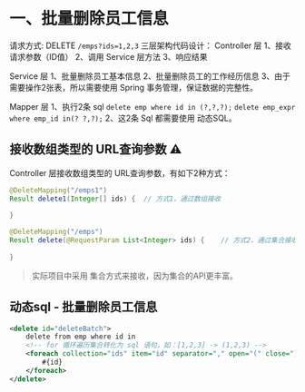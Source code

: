 # 一、批量删除员工信息
请求方式: DELETE  `/emps?ids=1,2,3`
三层架构代码设计：
  Controller 层
    1、接收请求参数（ID值）
    2、调用 Service 层方法
    3、响应结果
  
  Service 层
    1、批量删除员工基本信息
    2、批量删除员工的工作经历信息
    3、由于需要操作2张表，所以需要使用 Spring 事务管理，保证数据的完整性。
  
  Mapper 层
    1、执行2条 sql
    `delete emp where id in (?,?,?);`
    `delete emp_expr where emp_id in(? ?,?);`
    2、这2条 Sql 都需要使用 动态SQL。


## 接收数组类型的 URL查询参数 ⚠️
Controller 层接收数组类型的 URL查询参数，有如下2种方式：
```java
@DeleteMapping("/emps1")
Result delete1(Integer[] ids) {  // 方式1，通过数组接收
    
}

@DeleteMapping("/emps")
Result delete(@RequestParam List<Integer> ids) {    // 方式2，通过集合接收，需要 @RequestParam 注解！
    
}
```
> 实际项目中采用 集合方式来接收，因为集合的API更丰富。



## 动态sql - 批量删除员工信息
```xml
<delete id="deleteBatch">
    delete from emp where id in
    <!-- for 循环遍历集合转化为 sql 语句，如：[1,2,3] -> (1,2,3) -->
    <foreach collection="ids" item="id" separator="," open="(" close=")">
        #{id}
    </foreach>
</delete>
```